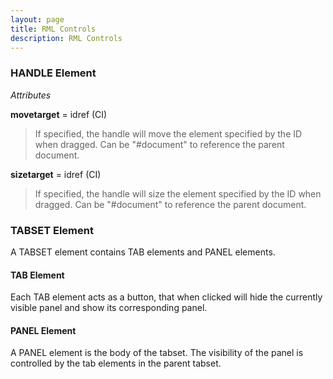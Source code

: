 ```yaml
---
layout: page
title: RML Controls
description: RML Controls
---
```


### HANDLE Element

*Attributes*

**movetarget** = idref (CI)
>If specified, the handle will move the element specified by the ID when dragged. Can be "#document" to reference the parent document.

**sizetarget** = idref (CI)
>If specified, the handle will size the element specified by the ID when dragged. Can be "#document" to reference the parent document.

### TABSET Element

A TABSET element contains TAB elements and PANEL elements.

#### TAB Element

Each TAB element acts as a button, that when clicked will hide the currently visible panel and show its corresponding panel.

#### PANEL Element

A PANEL element is the body of the tabset. The visibility of the panel is controlled by the tab elements in the parent tabset. 